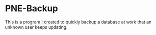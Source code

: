 # PNE-Backup
This is a program I created to quickly backup a database at work that an unknown user keeps updating. 
